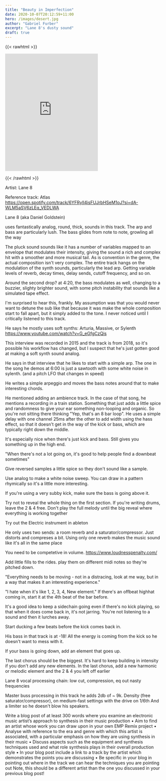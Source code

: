 ```yaml
---
title: "Beauty in Imperfection"
date: 2020-10-07T20:12:59+11:00	
hero: /images/desert.jpg
author: "Gabriel Furber"
excerpt: "Lane 8's dusty sound"
draft: true
---
```



{{< rawhtml >}}
<iframe 
	src="https://open.spotify.com/embed/track/0jzZfB1qjzz69MmQHoBc0S" 
	width="300" 
	height="380" 
	frameborder="0" 
	allowtransparency="true" 
	allow="encrypted-media">
</iframe>

{{< /rawhtml >}}

Artist: Lane 8

Reference track: Atlas
https://open.spotify.com/track/6YFRyll4isFUJrbHSeM1oJ?si=dA-WLM5aSV6zLEq_VEDLWA

Lane 8 (aka Daniel Goldstein)

uses fantastically analog, round, thick, sounds in this track.
 The arp and bass are particularly lush.
 The bass glides from note to note, growling all the way

 The pluck sound sounds like it has a number of variables mapped to an envelope that modulates their intensity, giving the sound a rich and complex hit with a smoother and more musical tail. 
 As is convention in the genre, the actual composition isn't very complex. The entire track hangs on the modulation of the synth sounds, particularly the lead arp. Getting variable levels of reverb, decay times, delay sends, cutoff frequency, and so on.

 Around the second drop? at 4:20, the bass modulates as well, changing to a buzzier, slighty brighter sound, with some pitch instability that sounds like a simulated tape effect.

I'm surprised to hear this, frankly. 
My assumption was that you would never want to detune the sub like that because it was make the whole composition start to fall apart, but it simply added to the tone. 
I never noticed until I critically listened to this track.





He says he mostly uses soft synths:
Arturia, Massive, or Sylenth
https://www.youtube.com/watch?v=G_eGfgCzQis

This interview was recorded in 2015 and the track is from 2018, so it's possible his workflow has changed, but I suspect that he's just gotten good at making a soft synth sound analog.


He says in that interview that he likes to start with a simple arp.
The one in the song he demos at 6:00 is just a sawtooth with some white noise in sylenth. (and a pitch LFO that changes in speed)

He writes a simple arpeggio and moves the bass notes around that to make interesting chords.

He mentioned adding an ambience track. In the case of that song, he mentions a recording in a train station. Something that just adds a little spice and randomness to give your ear something non-looping and organic. So you're not sitting there thinking "Yep, that's an 8 bar loop". He uses a simple delay with one channel 25ms after the other to add width using the hass effect, so that it doesn't get in the way of the kick or bass, which are typically right down the middle. 

It's especially nice when there's just kick and bass. Still gives you something up in the high end.


"When there's not a lot going on, it's good to help people find a downbeat sometimes"

Give reversed samples a little spice so they don't sound like a sample.

Use analog to make a white noise sweep. You can draw in a pattern rhymically so it's a little more interesting.

If you're using a very subby kick, make sure the bass is going above it.



Try not to reveal the whole thing on the first section. If you're writing drums, leave the 2 & 4 free. Don't play the full melody until the big reveal where everything is working together

Try out the Electric instrument in ableton




He only uses two sends: a room reverb and a saturator/compressor. Just distorts and compreses a bit.
Using only one reverb makes the music sound like it's all in the same place

You need to be competetive in volume.
https://www.loudnesspenalty.com/


Add little fills to the rides. play them on different midi notes so they're pitched down.

"Everything needs to be moving - not in a distracing, look at me way, but in a way that makes it an interesting experience."

"I hate when it's like 1, 2, 3, 4, New element."
If there's an offbeat highhat coming in, start it at the 4th beat of the bar before.
       
It's a good idea to keep a sidechain going even if there's no kick playing, so that when it does come back in, it's not jarring. You're not listening to a sound and then it lurches away.

Start ducking a few beats before the kick comes back in.

His bass in that track is at -18! All the energy is coming from the kick so he doesn't want to mess with it.

If your bass is going down, add an element that goes up.

The last chorus should be the biggest. 
It's hard to keep building in intensity if you don't add any new elements.
In the last chorus, add a new harmonic or melodic element and the 2 & 4 you left off earlier





Lane 8 vocal processing chain: low cut, compression, eq out nasty frequencies

Master buss processing
in this track he adds 2db of ~ 9k.
Density (free saturator/compressor), on medium-fast settings with the drive on 1/6th 
And a limiter so he doesn't blow his speakers.











Write a blog post of at least 300 words where you examine an electronic music artist’s approach to synthesis in their music production
• Aim to find an artist whose work you can draw upon in your own EMP Remix project
• Analyse with reference to the era and genre with which this artist is associated, with a particular emphasis on how they are using synthesis in their music
• Discuss aspects such as the equipment and synthesis techniques used and what role synthesis plays in their overall production style
• In your blog post include a link to a track by the artist which demonstrates the points you are discussing
• Be specific in your blog in pointing out where in the track we can hear the techniques you are pointing out
Note, this should be a different artist than the one you discussed in your previous blog post!